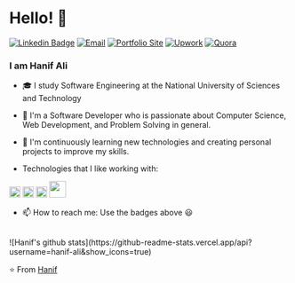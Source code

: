 # Hello! 👋
[![Linkedin Badge](https://img.shields.io/badge/LinkedIn-haneefaly-gray?labelColor=blue&style=flat-square&logo=Linkedin&logoColor=white&link=https://www.linkedin.com/in/haneefaly/)](https://www.linkedin.com/in/haneefaly/)
[![Email](https://img.shields.io/badge/Gmail-alihanif016-gray?labelColor=d44638&style=flat-square&logo=gmail&logoColor=white&link=mailto:alihanif016@gmail.com)](mailto:alihanif016@gmail.com)
[![Portfolio Site](https://img.shields.io/badge/Portfolio-hanifali.me-gray?labelColor=black&style=flat-square&logo=google-chrome&logoColor=white&link=http://hanifali.me)](http://hanifali.me)
[![Upwork](https://img.shields.io/badge/Upwork-Hire-gray?labelColor=32cd32&style=flat-square&logo=upwork&logoColor=white&link=https://www.upwork.com/o/profiles/users/~01e4e24f6f1a812341/)](https://www.upwork.com/o/profiles/users/~01e4e24f6f1a812341/)
[![Quora](https://img.shields.io/badge/Quora-Hanif-gray?labelColor=red&style=flat-square&logo=Quora&link=https://quora.com/Hanif-Ali-11)](https://quora.com/Hanif-Ali-11)

### I am Hanif Ali

- 🎓 I study Software Engineering at the National University of Sciences and Technology


- 🔭 I'm a Software Developer who is passionate about Computer Science, Web Development, and Problem Solving in general.


- 🌱 I'm continuously learning new technologies and creating personal projects to improve my skills.


- Technologies that I like working with: 
<img src="https://devicons.github.io/devicon/devicon.git/icons/python/python-original.svg" height="20">
<img src="https://devicons.github.io/devicon/devicon.git/icons/javascript/javascript-original.svg" height="20">
<img src="https://devicons.github.io/devicon/devicon.git/icons/django/django-original.svg" height="20">
<img src="https://devicons.github.io/devicon/devicon.git/icons/django/django-original.svg" height="30">


- 📫 How to reach me: Use the badges above 😃

<br>
![Hanif's github stats](https://github-readme-stats.vercel.app/api?username=hanif-ali&show_icons=true)

⭐️ From [Hanif](https://github.com/hanif-ali)
